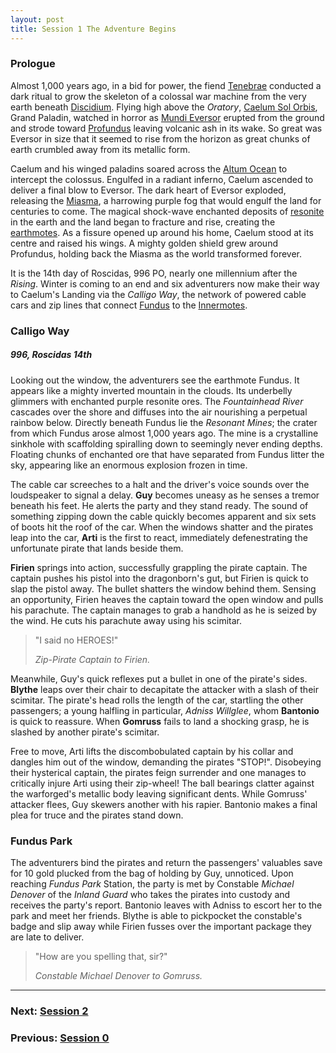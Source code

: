 ```yaml
---
layout: post
title: Session 1 The Adventure Begins
---
```


### Prologue

Almost 1,000 years ago, in a bid for power, the fiend [Tenebrae](getting-started#tenebrae) conducted a dark ritual to grow the skeleton of a colossal war machine from the very earth beneath [Discidium](discidium). Flying high above the *Oratory*, [Caelum Sol Orbis](getting-started#caelum-sol-orbis), Grand Paladin, watched in horror as [Mundi Eversor](getting-started#mundi-eversor) erupted from the ground and strode toward [Profundus](profundus) leaving volcanic ash in its wake. So great was Eversor in size that it seemed to rise from the horizon as great chunks of earth crumbled away from its metallic form.

Caelum and his winged paladins soared across the [Altum Ocean](profundus#altum-ocean) to intercept the colossus. Engulfed in a radiant inferno, Caelum ascended to deliver a final blow to Eversor. The dark heart of Eversor exploded, releasing the [Miasma](getting-started#the-miasma), a harrowing purple fog that would engulf the land for centuries to come. The magical shock-wave enchanted deposits of [resonite](getting-started#resonance-engines) in the earth and the land began to fracture and rise, creating the [earthmotes](exploration#earthmotes). As a fissure opened up around his home, Caelum stood at its centre and raised his wings. A mighty golden shield grew around Profundus, holding back the Miasma as the world transformed forever.

It is the 14th day of Roscidas, 996 PO, nearly one millennium after the *Rising*. Winter is coming to an end and six adventurers now make their way to Caelum's Landing via the *Calligo Way*, the network of powered cable cars and zip lines that connect [Fundus](profundus#fundus) to the [Innermotes](profundus#the-innermotes).

### Calligo Way

##### 996, Roscidas 14th

Looking out the window, the adventurers see the earthmote Fundus. It appears like a mighty inverted mountain in the clouds. Its underbelly glimmers with enchanted purple resonite ores. The *Fountainhead River* cascades over the shore and diffuses into the air nourishing a perpetual rainbow below. Directly beneath Fundus lie the *Resonant Mines*; the crater from which Fundus arose almost 1,000 years ago. The mine is a crystalline sinkhole with scaffolding spiralling down to seemingly never ending depths. Floating chunks of enchanted ore that have separated from Fundus litter the sky, appearing like an enormous explosion frozen in time.

The cable car screeches to a halt and the driver's voice sounds over the loudspeaker to signal a delay. **Guy** becomes uneasy as he senses a tremor beneath his feet. He alerts the party and they stand ready. The sound of something zipping down the cable quickly becomes apparent and six sets of boots hit the roof of the car. When the windows shatter and the pirates leap into the car, **Arti** is the first to react, immediately defenestrating the unfortunate pirate that lands beside them.

**Firien** springs into action, successfully grappling the pirate captain. The captain pushes his pistol into the dragonborn's gut, but Firien is quick to slap the pistol away. The bullet shatters the window behind them. Sensing an opportunity, Firien heaves the captain toward the open window and pulls his parachute. The captain manages to grab a handhold as he is seized by the wind. He cuts his parachute away using his scimitar.

> "I said no HEROES!"
>
> *Zip-Pirate Captain to Firien.*

Meanwhile, Guy's quick reflexes put a bullet in one of the pirate's sides. **Blythe** leaps over their chair to decapitate the attacker with a slash of their scimitar. The pirate's head rolls the length of the car, startling the other passengers; a young halfling in particular, *Adniss Willglee*, whom **Bantonio** is quick to reassure. When **Gomruss** fails to land a shocking grasp, he is slashed by another pirate's scimitar.

Free to move, Arti lifts the discombobulated captain by his collar and dangles him out of the window, demanding the pirates "STOP!". Disobeying their hysterical captain, the pirates feign surrender and one manages to critically injure Arti using their zip-wheel! The ball bearings clatter against the warforged's metallic body leaving significant dents. While Gomruss' attacker flees, Guy skewers another with his rapier. Bantonio makes a final plea for truce and the pirates stand down.

### Fundus Park

The adventurers bind the pirates and return the passengers' valuables save for 10 gold plucked from the bag of holding by Guy, unnoticed. Upon reaching *Fundus Park* Station, the party is met by Constable *Michael Denover* of the *Inland Guard* who takes the pirates into custody and receives the party's report. Bantonio leaves with Adniss to escort her to the park and meet her friends. Blythe is able to pickpocket the constable's badge and slip away while Firien fusses over the important package they are late to deliver.

> "How are you spelling that, sir?"
>
> *Constable Michael Denover to Gomruss.*

---

### **Next: [Session 2](session-2)**
### **Previous: [Session 0](session-0)**
